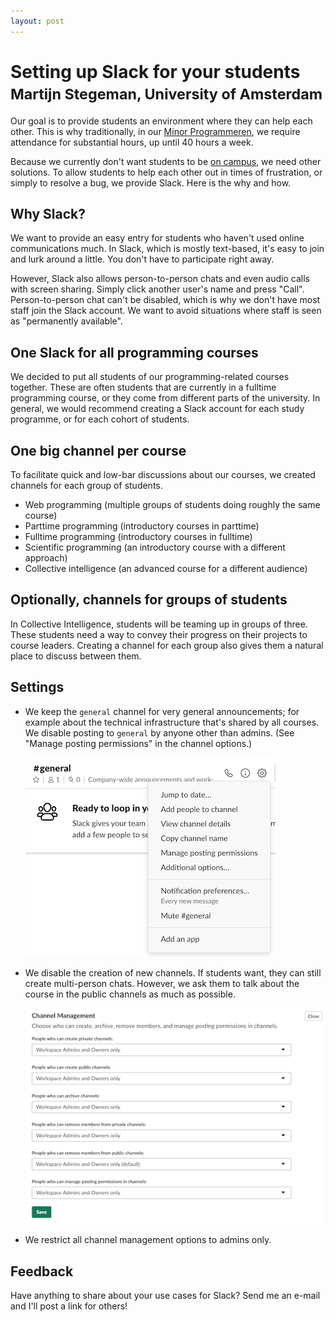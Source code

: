 ```yaml
---
layout: post
---
```


# Setting up Slack for your students<br><small>Martijn Stegeman, University of Amsterdam</small>

Our goal is to provide students an environment where they can help each other. This is why traditionally, in our [Minor Programmeren](https://www.mprog.nl/), we require attendance for substantial hours, up until 40 hours a week.

Because we currently don't want students to be [on campus](https://www.uva.nl/), we need other solutions. To allow students to help each other out in times of frustration, or simply to resolve a bug, we provide Slack. Here is the why and how.

## Why Slack?

We want to provide an easy entry for students who haven't used online communications much. In Slack, which is mostly text-based, it's easy to join and lurk around a little. You don't have to participate right away.

However, Slack also allows person-to-person chats and even audio calls with screen sharing. Simply click another user's name and press "Call". Person-to-person chat can't be disabled, which is why we don't have most staff join the Slack account. We want to avoid situations where staff is seen as "permanently available".

## One Slack for all programming courses

We decided to put all students of our programming-related courses together. These are often students that are currently in a fulltime programming course, or they come from different parts of the university. In general, we would recommend creating a Slack account for each study programme, or for each cohort of students.

## One big channel per course

To facilitate quick and low-bar discussions about our courses, we created channels for each group of students.

- Web programming (multiple groups of students doing roughly the same course)
- Parttime programming (introductory courses in parttime)
- Fulltime programming (introductory courses in fulltime)
- Scientific programming (an introductory course with a different approach)
- Collective intelligence (an advanced course for a different audience)

## Optionally, channels for groups of students

In Collective Intelligence, students will be teaming up in groups of three. These students need a way to convey their progress on their projects to course leaders. Creating a channel for each group also gives them a natural place to discuss between them.

## Settings

- We keep the `general` channel for very general announcements; for example about the technical infrastructure that's shared by all courses. We disable posting to `general` by anyone other than admins. (See "Manage posting permissions" in the channel options.)

    ![](/assets/posts/general.png)

- We disable the creation of new channels. If students want, they can still create multi-person chats. However, we ask them to talk about the course in the public channels as much as possible.

    ![](/assets/posts/permissions.png)

- We restrict all channel management options to admins only.

## Feedback

Have anything to share about your use cases for Slack? Send me an e-mail and I'll post a link for others!
